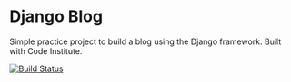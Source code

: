 # Django Blog

Simple practice project to build a blog using the Django framework. 
Built with Code Institute.

[![Build Status](https://travis-ci.com/SeanLewisIRE/django_blog.svg?branch=master)](https://travis-ci.com/SeanLewisIRE/django_blog)